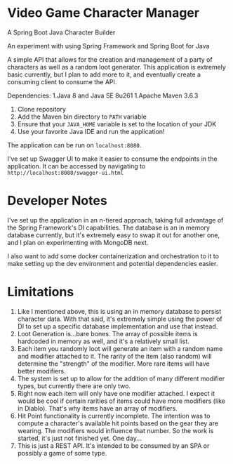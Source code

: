 # Video Game Character Manager
A Spring Boot Java Character Builder

An experiment with using Spring Framework and Spring Boot for Java

A simple API that allows for the creation and management of a party of characters as well as a random loot generator.
This application is extremely basic currently, but I plan to add more to it, and eventually create a consuming client to consume the API.

Dependencies:
1.Java 8 and Java SE 8u261
1.Apache Maven 3.6.3

1. Clone repository
1. Add the Maven bin directory to `PATH` variable
1. Ensure that your `JAVA_HOME` variable is set to the location of your JDK
1. Use your favorite Java IDE and run the application!

The application can be run on `localhost:8080`.

I've set up Swagger UI to make it easier to consume the endpoints in the application. It can be accessed by navigating to `http://localhost:8080/swagger-ui.html`

# Developer Notes
I've set up the application in an n-tiered approach, taking full advantage of the Spring Framework's DI capabilities. 
The database is an in memory database currently, but it's extremely easy to swap it out for another one, and I plan on experimenting with MongoDB next.

I also want to add some docker containerization and orchestration to it to make setting up the dev environment and potential dependencies easier.

# Limitations
1. Like I mentioned above, this is using an in memory database to persist character data. With that said, it's extremely simple using the power of DI to set up a specific database implementation and use that instead.
1. Loot Generation is...bare bones. The array of possible items is hardcoded in memory as well, and it's a relatively small list.
1. Each item you randomly loot will generate an item with a random name and modifier attached to it. The rarity of the item (also random) will determine the "strength" of the modifier. More rare items will have better modifiers.
  1. The system is set up to allow for the addition of many different modifier types, but currently there are only two.
  1. Right now each item will only have one modifier attached. I expect it would be cool if certain rarities of items could have more modifiers (like in Diablo). That's why items have an array of modifiers.
1. Hit Point functionality is currently incomplete. The intention was to compute a character's available hit points based on the gear they are wearing. The modifiers would influence that number. So the work is started, it's just not finished yet. One day...
1. This is just a REST API. It's intended to be consumed by an SPA or possibly a game of some type.
